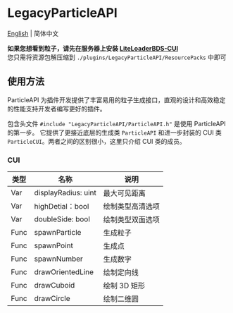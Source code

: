 # LegacyParticleAPI

[English](README.md) | 简体中文

**如果您想看到粒子，请先在服务器上安装 [LiteLoaderBDS-CUI](https://github.com/OEOTYAN/LiteLoaderBDS-CUI/releases)**  
您只需将资源包解压缩到 `./plugins/LegacyParticleAPI/ResourcePacks` 中即可

## 使用方法

ParticleAPI 为插件开发提供了丰富易用的粒子生成接口，直观的设计和高效稳定的性能支持开发者编写更好的插件。

包含头文件 `#include "LegacyParticleAPI/ParticleAPI.h"` 是使用 ParticleAPI 的第一步。
它提供了更接近底层的生成类 `ParticleAPI` 和进一步封装的 CUI 类 `ParticleCUI`。两者之间的区别很小，这里只介绍 CUI 类的成员。

### CUI

| 类型 | 名称                | 说明             |
| ---- | ------------------- | ---------------- |
| Var  | displayRadius: uint | 最大可见距离     |
| Var  | highDetial：bool    | 绘制类型高清选项 |
| Var  | doubleSide: bool    | 绘制类型双面选项 |
| Func | spawnParticle       | 生成粒子         |
| Func | spawnPoint          | 生成点           |
| Func | spawnNumber         | 生成数字         |
| Func | drawOrientedLine    | 绘制定向线       |
| Func | drawCuboid          | 绘制 3D 矩形     |
| Func | drawCircle          | 绘制二维圆       |
